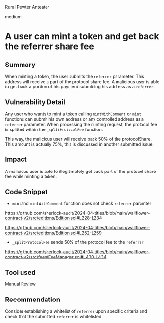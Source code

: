 Rural Pewter Anteater

medium

# A user can mint a token and get back the referrer share fee

## Summary

When minting a token, the user submits the `referrer` parameter. This address will receive a part of the protocol share fee. A malicious user is able to get back a portion of his payment submitting his address as a `referrer`.

## Vulnerability Detail

Any user who wants to mint a token calling `mintWithComment` or `mint` functions can submit his own address or any controlled address as a `referrer` parameter. When processing the minting request, the protocol fee is splitted within the `_splitProtocolFee` function. 

This way, the malicious user will receive back 50% of the protocolShare.
This amount is actually 75%, this is discussed in another submitted issue.

## Impact

A malicious user is able to illegitimately get back part of the protocol share fee while minting a token.

## Code Snippet

- `mint`and `mintWithComment` function does not check `referrer` paramter

https://github.com/sherlock-audit/2024-04-titles/blob/main/wallflower-contract-v2/src/editions/Edition.sol#L228-L234

https://github.com/sherlock-audit/2024-04-titles/blob/main/wallflower-contract-v2/src/editions/Edition.sol#L252-L259

- `_splitProtocolFee` sends 50% of the protocol fee to the `referrer`

https://github.com/sherlock-audit/2024-04-titles/blob/main/wallflower-contract-v2/src/fees/FeeManager.sol#L430-L434

## Tool used

Manual Review

## Recommendation

Consider establishing a whitelist of `referrer` upon specific criteria and check that the submitted `referrer` is whitelisted.
